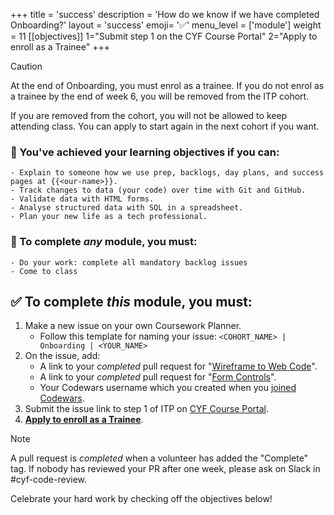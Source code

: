 +++
title = 'success'
description = 'How do we know if we have completed Onboarding?'
layout = 'success'
emoji= '✅'
menu_level = ['module']
weight = 11
[[objectives]]
1="Submit step 1 on the CYF Course Portal"
2="Apply to enroll as a Trainee"
+++

> [!CAUTION]
>
> At the end of Onboarding, you must enrol as a trainee. If you do not enrol as a trainee by the end of week 6, you will be removed from the ITP cohort.
>
> If you are removed from the cohort, you will not be allowed to keep attending class. You can apply to start again in the next cohort if you want.

### 🎯 You've achieved your learning objectives if you can:

```objectives
- Explain to someone how we use prep, backlogs, day plans, and success pages at {{<our-name>}}.
- Track changes to data (your code) over time with Git and GitHub.
- Validate data with HTML forms.
- Analyse structured data with SQL in a spreadsheet.
- Plan your new life as a tech professional.
```

### 💯 To complete _any_ module, you must:

```objectives
- Do your work: complete all mandatory backlog issues
- Come to class
```

## ✅ To complete _this_ module, you must:

1. Make a new issue on your own Coursework Planner.
   - Follow this template for naming your issue: `<COHORT_NAME> | Onboarding | <YOUR_NAME>`
1. On the issue, add:
   - A link to your _completed_ pull request for "[Wireframe to Web Code](https://github.com/CodeYourFuture/Module-Onboarding/issues/17)".
   - A link to your _completed_ pull request for "[Form Controls](https://github.com/CodeYourFuture/Module-Onboarding/issues/19)".
   - Your Codewars username which you created when you [joined Codewars](https://github.com/CodeYourFuture/Module-Onboarding/issues/39).
1. Submit the issue link to step 1 of ITP on [CYF Course Portal](https://application-process.codeyourfuture.io/).
1. **[Apply to enroll as a Trainee](https://forms.gle/vRuofa7aeL5DsbhGA)**.

> [!NOTE]
> A pull request is _completed_ when a volunteer has added the "Complete" tag. If nobody has reviewed your PR after one week, please ask on Slack in #cyf-code-review.

Celebrate your hard work by checking off the objectives below!
